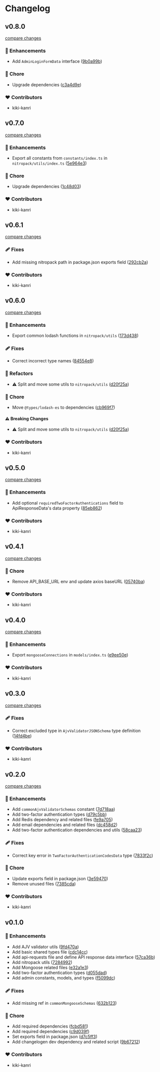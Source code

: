 # Changelog

## v0.8.0

[compare changes](https://github.com/el-plus-admin/pack/compare/v0.7.0...v0.8.0)

### 🚀 Enhancements

- Add `AdminLoginFormData` interface ([9b0a99b](https://github.com/el-plus-admin/pack/commit/9b0a99b))

### 🏡 Chore

- Upgrade dependencies ([c3a4d9e](https://github.com/el-plus-admin/pack/commit/c3a4d9e))

### ❤️ Contributors

- kiki-kanri

## v0.7.0

[compare changes](https://github.com/el-plus-admin/pack/compare/v0.6.1...v0.7.0)

### 🚀 Enhancements

- Export all constants from `constants/index.ts` in `nitropack/utils/index.ts` ([5e964e3](https://github.com/el-plus-admin/pack/commit/5e964e3))

### 🏡 Chore

- Upgrade dependencies ([1c48d03](https://github.com/el-plus-admin/pack/commit/1c48d03))

### ❤️ Contributors

- kiki-kanri

## v0.6.1

[compare changes](https://github.com/el-plus-admin/pack/compare/v0.6.0...v0.6.1)

### 🩹 Fixes

- Add missing nitropack path in package.json exports field ([292cb2a](https://github.com/el-plus-admin/pack/commit/292cb2a))

### ❤️ Contributors

- kiki-kanri

## v0.6.0

[compare changes](https://github.com/el-plus-admin/pack/compare/v0.5.0...v0.6.0)

### 🚀 Enhancements

- Export common lodash functions in `nitropack/utils` ([173d438](https://github.com/el-plus-admin/pack/commit/173d438))

### 🩹 Fixes

- Correct incorrect type names ([84554e8](https://github.com/el-plus-admin/pack/commit/84554e8))

### 💅 Refactors

- ⚠️ Split and move some utils to `nitropack/utils` ([d20f25a](https://github.com/el-plus-admin/pack/commit/d20f25a))

### 🏡 Chore

- Move `@types/lodash-es` to dependencies ([cb969f7](https://github.com/el-plus-admin/pack/commit/cb969f7))

#### ⚠️ Breaking Changes

- ⚠️ Split and move some utils to `nitropack/utils` ([d20f25a](https://github.com/el-plus-admin/pack/commit/d20f25a))

### ❤️ Contributors

- kiki-kanri

## v0.5.0

[compare changes](https://github.com/el-plus-admin/pack/compare/v0.4.1...v0.5.0)

### 🚀 Enhancements

- Add optional `requiredTwoFactorAuthentications` field to ApiResponseData's data property ([85eb862](https://github.com/el-plus-admin/pack/commit/85eb862))

### ❤️ Contributors

- kiki-kanri

## v0.4.1

[compare changes](https://github.com/el-plus-admin/pack/compare/v0.4.0...v0.4.1)

### 🏡 Chore

- Remove API_BASE_URL env and update axios baseURL ([05740ba](https://github.com/el-plus-admin/pack/commit/05740ba))

### ❤️ Contributors

- kiki-kanri

## v0.4.0

[compare changes](https://github.com/el-plus-admin/pack/compare/v0.3.0...v0.4.0)

### 🚀 Enhancements

- Export `mongooseConnections` in `models/index.ts` ([e9ee50e](https://github.com/el-plus-admin/pack/commit/e9ee50e))

### ❤️ Contributors

- kiki-kanri

## v0.3.0

[compare changes](https://github.com/el-plus-admin/pack/compare/v0.2.0...v0.3.0)

### 🩹 Fixes

- Correct excluded type in `AjvValidatorJSONSchema` type definition ([14fd4be](https://github.com/el-plus-admin/pack/commit/14fd4be))

### ❤️ Contributors

- kiki-kanri

## v0.2.0

[compare changes](https://github.com/el-plus-admin/pack/compare/v0.1.0...v0.2.0)

### 🚀 Enhancements

- Add `commonAjvValidatorSchemas` constant ([7d718aa](https://github.com/el-plus-admin/pack/commit/7d718aa))
- Add two-factor authentication types ([d79c5bb](https://github.com/el-plus-admin/pack/commit/d79c5bb))
- Add Redis dependency and related files ([fe9a705](https://github.com/el-plus-admin/pack/commit/fe9a705))
- Add email dependencies and related files ([dc458d2](https://github.com/el-plus-admin/pack/commit/dc458d2))
- Add two-factor authentication dependencies and utils ([58caa23](https://github.com/el-plus-admin/pack/commit/58caa23))

### 🩹 Fixes

- Correct key error in `TwoFactorAuthenticationCodesData` type ([7833f2c](https://github.com/el-plus-admin/pack/commit/7833f2c))

### 🏡 Chore

- Update exports field in package.json ([3e59470](https://github.com/el-plus-admin/pack/commit/3e59470))
- Remove unused files ([7385cda](https://github.com/el-plus-admin/pack/commit/7385cda))

### ❤️ Contributors

- kiki-kanri

## v0.1.0

### 🚀 Enhancements

- Add AJV validator utils ([9fd470a](https://github.com/el-plus-admin/pack/commit/9fd470a))
- Add basic shared types file ([cdc14cc](https://github.com/el-plus-admin/pack/commit/cdc14cc))
- Add api-requests file and define API response data interface ([57ca36b](https://github.com/el-plus-admin/pack/commit/57ca36b))
- Add nitropack utils ([7284992](https://github.com/el-plus-admin/pack/commit/7284992))
- Add Mongoose related files ([e32a1e3](https://github.com/el-plus-admin/pack/commit/e32a1e3))
- Add two-factor authentication types ([d055dad](https://github.com/el-plus-admin/pack/commit/d055dad))
- Add admin constants, models, and types ([f5099dc](https://github.com/el-plus-admin/pack/commit/f5099dc))

### 🩹 Fixes

- Add missing ref in `commonMongooseSchemas` ([632b123](https://github.com/el-plus-admin/pack/commit/632b123))

### 🏡 Chore

- Add required dependencies ([fcbd581](https://github.com/el-plus-admin/pack/commit/fcbd581))
- Add required dependencies ([c9d039f](https://github.com/el-plus-admin/pack/commit/c9d039f))
- Set exports field in package.json ([d7c5ff3](https://github.com/el-plus-admin/pack/commit/d7c5ff3))
- Add changelogen dev dependency and related script ([9b67212](https://github.com/el-plus-admin/pack/commit/9b67212))

### ❤️ Contributors

- kiki-kanri
